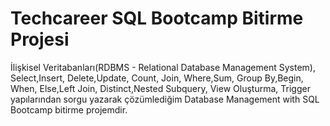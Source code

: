 # Techcareer SQL Bootcamp Bitirme Projesi
İlişkisel Veritabanları(RDBMS - Relational Database Management System), Select,Insert, Delete,Update, Count, Join, Where,Sum, Group By,Begin, When, Else,Left Join, Distinct,Nested Subquery, View Oluşturma, Trigger yapılarından sorgu yazarak çözümlediğim Database Management with SQL Bootcamp bitirme projemdir.
